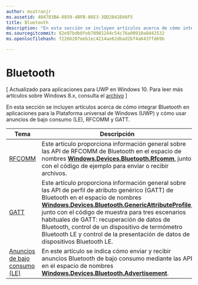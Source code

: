 ```yaml
---
author: msatranjr
ms.assetid: 404783BA-8859-4BFB-86E3-3DD2042E66F5
title: Bluetooth
description: "En esta sección se incluyen artículos acerca de cómo integrar Bluetooth en aplicaciones de la Plataforma universal de Windows (UWP) y cómo usar anuncios de bajo consumo (LE), RFCOMM y GATT."
ms.sourcegitcommit: 62e97bdb8feb78981244c54c76a00910a8442532
ms.openlocfilehash: f2266207eeb1ec4214ae62dbad2bf4a6437fd69b

---
```

# Bluetooth

\[ Actualizado para aplicaciones para UWP en Windows 10. Para leer más artículos sobre Windows 8.x, consulta el [archivo](http://go.microsoft.com/fwlink/p/?linkid=619132) \]

En esta sección se incluyen artículos acerca de cómo integrar Bluetooth en aplicaciones para la Plataforma universal de Windows (UWP) y cómo usar anuncios de bajo consumo (LE), RFCOMM y GATT.

|Tema|Descripción|
|--------|------------------|
| [RFCOMM](send-or-receive-files-with-rfcomm.md)   | Este artículo proporciona información general sobre las API de RFCOMM de Bluetooth en el espacio de nombres [**Windows.Devices.Bluetooth.Rfcomm**](https://msdn.microsoft.com/library/windows/apps/Dn263529), junto con el código de ejemplo para enviar o recibir archivos. |
| [GATT](gatt-scenarios.md) | Este artículo proporciona información general sobre las API de perfil de atributo genérico (GATT) de Bluetooth en el espacio de nombres [**Windows.Devices.Bluetooth.GenericAttributeProfile**](https://msdn.microsoft.com/library/windows/apps/Dn297685), junto con el código de muestra para tres escenarios habituales de GATT: recuperación de datos de Bluetooth, control de un dispositivo de termómetro Bluetooth LE y control de la presentación de datos de dispositivos Bluetooth LE. |
| [Anuncios de bajo consumo (LE)](ble-beacon.md) | En este artículo se indica cómo enviar y recibir anuncios Bluetooth de bajo consumo mediante las API en el espacio de nombres [**Windows.Devices.Bluetooth.Advertisement**](https://msdn.microsoft.com/library/windows/apps/Dn894325).  | 

 




<!--HONumber=Jun16_HO5-->


